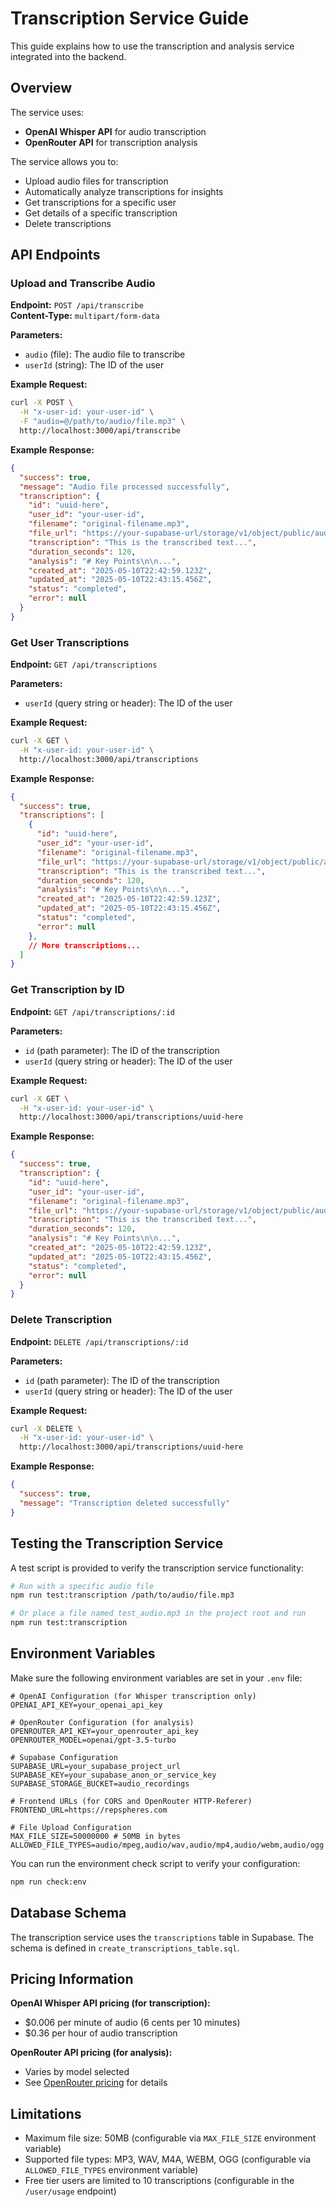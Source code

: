 # Transcription Service Guide

This guide explains how to use the transcription and analysis service integrated into the backend.

## Overview

The service uses:
- **OpenAI Whisper API** for audio transcription
- **OpenRouter API** for transcription analysis

The service allows you to:
- Upload audio files for transcription
- Automatically analyze transcriptions for insights
- Get transcriptions for a specific user
- Get details of a specific transcription
- Delete transcriptions

## API Endpoints

### Upload and Transcribe Audio

**Endpoint:** `POST /api/transcribe`  
**Content-Type:** `multipart/form-data`

**Parameters:**
- `audio` (file): The audio file to transcribe
- `userId` (string): The ID of the user

**Example Request:**
```bash
curl -X POST \
  -H "x-user-id: your-user-id" \
  -F "audio=@/path/to/audio/file.mp3" \
  http://localhost:3000/api/transcribe
```

**Example Response:**
```json
{
  "success": true,
  "message": "Audio file processed successfully",
  "transcription": {
    "id": "uuid-here",
    "user_id": "your-user-id",
    "filename": "original-filename.mp3",
    "file_url": "https://your-supabase-url/storage/v1/object/public/audio_recordings/path/to/file.mp3",
    "transcription": "This is the transcribed text...",
    "duration_seconds": 120,
    "analysis": "# Key Points\n\n...",
    "created_at": "2025-05-10T22:42:59.123Z",
    "updated_at": "2025-05-10T22:43:15.456Z",
    "status": "completed",
    "error": null
  }
}
```

### Get User Transcriptions

**Endpoint:** `GET /api/transcriptions`

**Parameters:**
- `userId` (query string or header): The ID of the user

**Example Request:**
```bash
curl -X GET \
  -H "x-user-id: your-user-id" \
  http://localhost:3000/api/transcriptions
```

**Example Response:**
```json
{
  "success": true,
  "transcriptions": [
    {
      "id": "uuid-here",
      "user_id": "your-user-id",
      "filename": "original-filename.mp3",
      "file_url": "https://your-supabase-url/storage/v1/object/public/audio_recordings/path/to/file.mp3",
      "transcription": "This is the transcribed text...",
      "duration_seconds": 120,
      "analysis": "# Key Points\n\n...",
      "created_at": "2025-05-10T22:42:59.123Z",
      "updated_at": "2025-05-10T22:43:15.456Z",
      "status": "completed",
      "error": null
    },
    // More transcriptions...
  ]
}
```

### Get Transcription by ID

**Endpoint:** `GET /api/transcriptions/:id`

**Parameters:**
- `id` (path parameter): The ID of the transcription
- `userId` (query string or header): The ID of the user

**Example Request:**
```bash
curl -X GET \
  -H "x-user-id: your-user-id" \
  http://localhost:3000/api/transcriptions/uuid-here
```

**Example Response:**
```json
{
  "success": true,
  "transcription": {
    "id": "uuid-here",
    "user_id": "your-user-id",
    "filename": "original-filename.mp3",
    "file_url": "https://your-supabase-url/storage/v1/object/public/audio_recordings/path/to/file.mp3",
    "transcription": "This is the transcribed text...",
    "duration_seconds": 120,
    "analysis": "# Key Points\n\n...",
    "created_at": "2025-05-10T22:42:59.123Z",
    "updated_at": "2025-05-10T22:43:15.456Z",
    "status": "completed",
    "error": null
  }
}
```

### Delete Transcription

**Endpoint:** `DELETE /api/transcriptions/:id`

**Parameters:**
- `id` (path parameter): The ID of the transcription
- `userId` (query string or header): The ID of the user

**Example Request:**
```bash
curl -X DELETE \
  -H "x-user-id: your-user-id" \
  http://localhost:3000/api/transcriptions/uuid-here
```

**Example Response:**
```json
{
  "success": true,
  "message": "Transcription deleted successfully"
}
```

## Testing the Transcription Service

A test script is provided to verify the transcription service functionality:

```bash
# Run with a specific audio file
npm run test:transcription /path/to/audio/file.mp3

# Or place a file named test_audio.mp3 in the project root and run
npm run test:transcription
```

## Environment Variables

Make sure the following environment variables are set in your `.env` file:

```
# OpenAI Configuration (for Whisper transcription only)
OPENAI_API_KEY=your_openai_api_key

# OpenRouter Configuration (for analysis)
OPENROUTER_API_KEY=your_openrouter_api_key
OPENROUTER_MODEL=openai/gpt-3.5-turbo

# Supabase Configuration
SUPABASE_URL=your_supabase_project_url
SUPABASE_KEY=your_supabase_anon_or_service_key
SUPABASE_STORAGE_BUCKET=audio_recordings

# Frontend URLs (for CORS and OpenRouter HTTP-Referer)
FRONTEND_URL=https://repspheres.com

# File Upload Configuration
MAX_FILE_SIZE=50000000 # 50MB in bytes
ALLOWED_FILE_TYPES=audio/mpeg,audio/wav,audio/mp4,audio/webm,audio/ogg
```

You can run the environment check script to verify your configuration:

```bash
npm run check:env
```

## Database Schema

The transcription service uses the `transcriptions` table in Supabase. The schema is defined in `create_transcriptions_table.sql`.

## Pricing Information

**OpenAI Whisper API pricing (for transcription):**
- $0.006 per minute of audio (6 cents per 10 minutes)
- $0.36 per hour of audio transcription

**OpenRouter API pricing (for analysis):**
- Varies by model selected
- See [OpenRouter pricing](https://openrouter.ai/pricing) for details

## Limitations

- Maximum file size: 50MB (configurable via `MAX_FILE_SIZE` environment variable)
- Supported file types: MP3, WAV, M4A, WEBM, OGG (configurable via `ALLOWED_FILE_TYPES` environment variable)
- Free tier users are limited to 10 transcriptions (configurable in the `/user/usage` endpoint)
